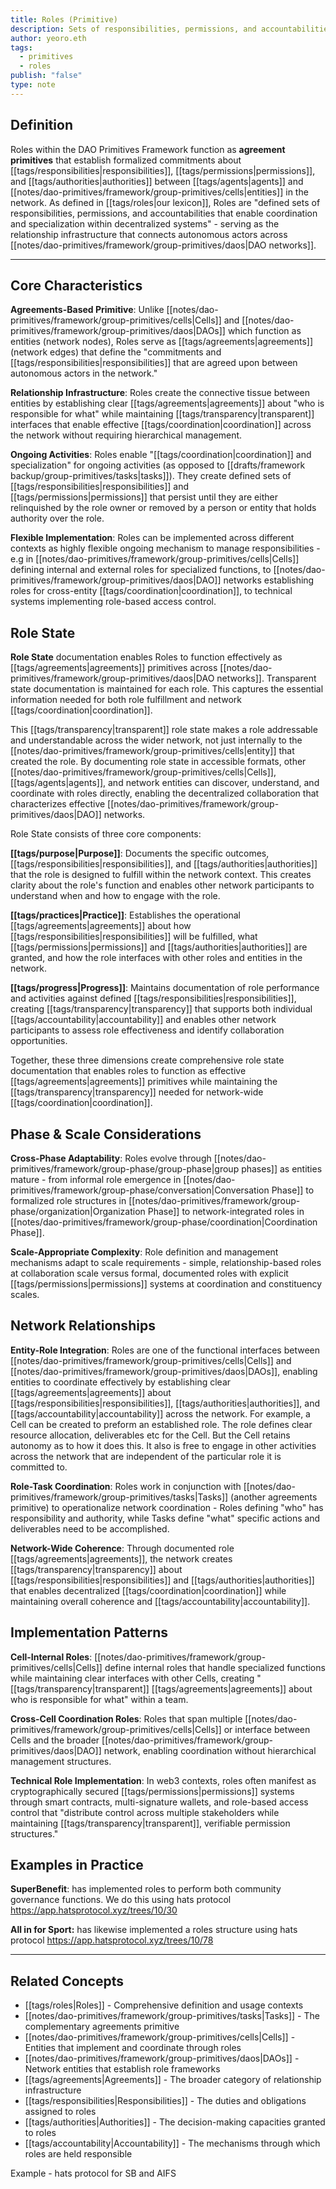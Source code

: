 ```yaml
---
title: Roles (Primitive)
description: Sets of responsibilities, permissions, and accountabilities that enable coordination and specialization
author: yeoro.eth
tags:
  - primitives
  - roles
publish: "false"
type: note
---
```


## Definition

Roles within the DAO Primitives Framework function as **agreement primitives** that establish formalized commitments about [[tags/responsibilities|responsibilities]], [[tags/permissions|permissions]], and [[tags/authorities|authorities]] between [[tags/agents|agents]] and [[notes/dao-primitives/framework/group-primitives/cells|entities]] in the network. As defined in [[tags/roles|our lexicon]], Roles are "defined sets of responsibilities, permissions, and accountabilities that enable coordination and specialization within decentralized systems" - serving as the relationship infrastructure that connects autonomous actors across [[notes/dao-primitives/framework/group-primitives/daos|DAO networks]].

---


## Core Characteristics

**Agreements-Based Primitive**: Unlike [[notes/dao-primitives/framework/group-primitives/cells|Cells]] and [[notes/dao-primitives/framework/group-primitives/daos|DAOs]] which function as entities (network nodes), Roles serve as [[tags/agreements|agreements]] (network edges) that define the "commitments and [[tags/responsibilities|responsibilities]] that are agreed upon between autonomous actors in the network."

**Relationship Infrastructure**: Roles create the connective tissue between entities by establishing clear [[tags/agreements|agreements]] about "who is responsible for what" while maintaining [[tags/transparency|transparent]] interfaces that enable effective [[tags/coordination|coordination]] across the network without requiring hierarchical management.

**Ongoing Activities**: Roles enable "[[tags/coordination|coordination]] and specialization" for ongoing activities (as opposed to [[drafts/framework backup/group-primitives/tasks|tasks]]). They create  defined sets of [[tags/responsibilities|responsibilities]] and [[tags/permissions|permissions]] that persist until they are either relinquished by the role owner or removed by a person or entity that holds authority over the role.

**Flexible Implementation**: Roles can be implemented across different contexts as highly flexible ongoing mechanism to manage responsibilities - e.g in [[notes/dao-primitives/framework/group-primitives/cells|Cells]] defining internal and external roles for specialized functions, to [[notes/dao-primitives/framework/group-primitives/daos|DAO]] networks establishing roles for cross-entity [[tags/coordination|coordination]], to technical systems implementing role-based access control.


## Role State

**Role State** documentation enables Roles to function effectively as [[tags/agreements|agreements]] primitives across [[notes/dao-primitives/framework/group-primitives/daos|DAO networks]]. Transparent state documentation is maintained for each role. This captures the essential information needed for both role fulfillment and network [[tags/coordination|coordination]].

This [[tags/transparency|transparent]] role state makes a role addressable and understandable across the wider network, not just internally to the [[notes/dao-primitives/framework/group-primitives/cells|entity]] that created the role. By documenting role state in accessible formats, other [[notes/dao-primitives/framework/group-primitives/cells|Cells]], [[tags/agents|agents]], and network entities can discover, understand, and coordinate with roles directly, enabling the decentralized collaboration that characterizes effective [[notes/dao-primitives/framework/group-primitives/daos|DAO]] networks.

Role State consists of three core components:

**[[tags/purpose|Purpose]]**: Documents the specific outcomes, [[tags/responsibilities|responsibilities]], and [[tags/authorities|authorities]] that the role is designed to fulfill within the network context. This creates clarity about the role's function and enables other network participants to understand when and how to engage with the role.

**[[tags/practices|Practice]]**: Establishes the operational [[tags/agreements|agreements]] about how [[tags/responsibilities|responsibilities]] will be fulfilled, what [[tags/permissions|permissions]] and [[tags/authorities|authorities]] are granted, and how the role interfaces with other roles and entities in the network.

**[[tags/progress|Progress]]**: Maintains documentation of role performance and activities against defined [[tags/responsibilities|responsibilities]], creating [[tags/transparency|transparency]] that supports both individual [[tags/accountability|accountability]] and enables other network participants to assess role effectiveness and identify collaboration opportunities.

Together, these three dimensions create comprehensive role state documentation that enables roles to function as effective [[tags/agreements|agreements]] primitives while maintaining the [[tags/transparency|transparency]] needed for network-wide [[tags/coordination|coordination]].


## Phase & Scale Considerations

**Cross-Phase Adaptability**: Roles evolve through [[notes/dao-primitives/framework/group-phase/group-phase|group phases]] as entities mature - from informal role emergence in [[notes/dao-primitives/framework/group-phase/conversation|Conversation Phase]] to formalized role structures in [[notes/dao-primitives/framework/group-phase/organization|Organization Phase]] to network-integrated roles in [[notes/dao-primitives/framework/group-phase/coordination|Coordination Phase]].

**Scale-Appropriate Complexity**: Role definition and management mechanisms adapt to scale requirements - simple, relationship-based roles at collaboration scale versus formal, documented roles with explicit [[tags/permissions|permissions]] systems at coordination and constituency scales.

## Network Relationships

**Entity-Role Integration**: Roles are one of the functional interfaces between [[notes/dao-primitives/framework/group-primitives/cells|Cells]] and [[notes/dao-primitives/framework/group-primitives/daos|DAOs]], enabling entities to coordinate effectively by establishing clear [[tags/agreements|agreements]] about [[tags/responsibilities|responsibilities]], [[tags/authorities|authorities]], and [[tags/accountability|accountability]] across the network. For example, a Cell can be created to preform an established role. The role defines clear resource allocation, deliverables etc for the Cell. But the Cell retains autonomy as to how it does this. It also is free to engage in other activities across the network that are independent of the particular role it is committed to. 

**Role-Task Coordination**: Roles work in conjunction with [[notes/dao-primitives/framework/group-primitives/tasks|Tasks]] (another agreements primitive) to operationalize network coordination - Roles defining "who" has responsibility and authority, while Tasks define "what" specific actions and deliverables need to be accomplished.

**Network-Wide Coherence**: Through documented role [[tags/agreements|agreements]], the network creates [[tags/transparency|transparency]] about [[tags/responsibilities|responsibilities]] and [[tags/authorities|authorities]] that enables decentralized [[tags/coordination|coordination]] while maintaining overall coherence and [[tags/accountability|accountability]].

## Implementation Patterns

**Cell-Internal Roles**: [[notes/dao-primitives/framework/group-primitives/cells|Cells]] define internal roles that handle specialized functions while maintaining clear interfaces with other Cells, creating "[[tags/transparency|transparent]] [[tags/agreements|agreements]] about who is responsible for what" within a team.

**Cross-Cell Coordination Roles**: Roles that span multiple [[notes/dao-primitives/framework/group-primitives/cells|Cells]] or interface between Cells and the broader [[notes/dao-primitives/framework/group-primitives/daos|DAO]] network, enabling coordination without hierarchical management structures.

**Technical Role Implementation**: In web3 contexts, roles often manifest as cryptographically secured [[tags/permissions|permissions]] systems through smart contracts, multi-signature wallets, and role-based access control that "distribute control across multiple stakeholders while maintaining [[tags/transparency|transparent]], verifiable permission structures."

## Examples in Practice

**SuperBenefit**: has implemented roles to perform both community governance functions. We do this using hats protocol https://app.hatsprotocol.xyz/trees/10/30

**All in for Sport:** has likewise implemented a roles structure using hats protocol https://app.hatsprotocol.xyz/trees/10/78

---

## Related Concepts

- [[tags/roles|Roles]] - Comprehensive definition and usage contexts
- [[notes/dao-primitives/framework/group-primitives/tasks|Tasks]] - The complementary agreements primitive
- [[notes/dao-primitives/framework/group-primitives/cells|Cells]] - Entities that implement and coordinate through roles
- [[notes/dao-primitives/framework/group-primitives/daos|DAOs]] - Network entities that establish role frameworks
- [[tags/agreements|Agreements]] - The broader category of relationship infrastructure
- [[tags/responsibilities|Responsibilities]] - The duties and obligations assigned to roles
- [[tags/authorities|Authorities]] - The decision-making capacities granted to roles
- [[tags/accountability|Accountability]] - The mechanisms through which roles are held responsible






Example - hats protocol for SB and AIFS
